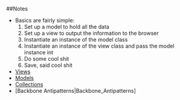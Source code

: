 ##Notes

* Basics are fairly simple:
  1. Set up a model to hold all the data
  1. Set up a view to output the information to the browser
  1. Instantiate an instance of the model class
  1. Instantiate an instance of the view class and pass the model
     instance int
  1. Do some cool shit
  1. Save, said cool shit
* [Views][1]
* [Models][2]
* [Collections][3]
* [Backbone Antipatterns|Backbone_Antipatterns]

[1]: BackboneJs_views
[2]: BackboneJs_models
[3]: BackboneJs_collections
